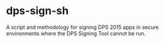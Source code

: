 # dps-sign-sh
A script and methodology for signing DPS 2015 apps in secure environments where the DPS Signing Tool cannot be run.
